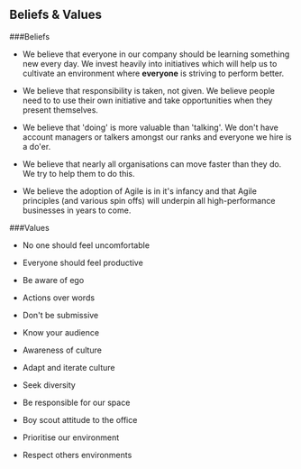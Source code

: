 ## Beliefs & Values

###Beliefs
* We believe that everyone in our company should be learning something new every day. We invest heavily into initiatives which will help us to cultivate an environment where **everyone** is striving to perform better.

* We believe that responsibility is taken, not given. We believe people need to to use their own initiative and take opportunities when they present themselves.

* We believe that 'doing' is more valuable than 'talking'. We don't have account managers or talkers amongst our ranks and everyone we hire is a do'er.

* We believe that nearly all organisations can move faster than they do. We try to help them to do this.

* We believe the adoption of Agile is in it's infancy and that Agile principles (and various spin offs) will underpin all high-performance businesses in years to come.

###Values
* No one should feel uncomfortable

* Everyone should feel productive

* Be aware of ego

* Actions over words

* Don't be submissive

* Know your audience

* Awareness of culture

* Adapt and iterate culture

* Seek diversity

* Be responsible for our space

* Boy scout attitude to the office

* Prioritise our environment

* Respect others environments
